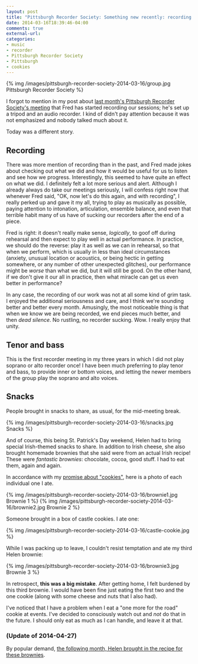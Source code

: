 ```yaml
---
layout: post
title: "Pittsburgh Recorder Society: Something new recently: recording our practice sessions"
date: 2014-03-16T18:39:46-04:00
comments: true
external-url:
categories:
- music
- recorder
- Pittsburgh Recorder Society
- Pittsburgh
- cookies
---
```

{% img /images/pittsburgh-recorder-society-2014-03-16/group.jpg Pittsburgh Recorder Society %}

I forgot to mention in my post about [last month's Pittsburgh Recorder Society's meeting](/blog/2014/02/16/pittsburgh-recorder-society-7-part-gabrieli-and-coconut-chocolate-cookies/) that Fred has started recording our sessions; he's set up a tripod and an audio recorder. I kind of didn't pay attention because it was not emphasized and nobody talked much about it.

Today was a different story.

<!--more-->

## Recording

There was more mention of recording than in the past, and Fred made jokes about checking out what we did and how it would be useful for us to listen and see how we progress. Interestingly, this seemed to have quite an effect on what we did. I definitely felt a lot more serious and alert. Although I already always do take our meetings seriously, I will confess right now that whenever Fred said, "OK, now let's do this again, and with recording", I really perked up and gave it my all, trying to play as musically as possible, paying attention to intonation, articulation, ensemble balance, and even that terrible habit many of us have of sucking our recorders after the end of a piece.

Fred is right: it doesn't really make sense, *logically*, to goof off during rehearsal and then expect to play well in actual performance. In practice, we should do the reverse: play it as well as we can in rehearsal, so that when we perform, which is usually in less than ideal circumstances (anxiety, unusual location or acoustics, or being hectic in getting somewhere, or any number of other unexpected glitches), our performance might be *worse* than what we did, but it will still be good. On the other hand, if we don't give it our all in practice, then what miracle can get us even better in performance?

In any case, the recording of our work was not at all some kind of grim task. I enjoyed the additional seriousness and care, and I think we're sounding better and better every month. Amusingly, the most noticeable thing is that when we know we are being recorded, we end pieces much better, and then *dead silence*. No rustling, no recorder sucking. Wow. I really enjoy that unity.

## Tenor and bass

This is the first recorder meeting in my three years in which I did not play soprano or alto recorder once! I have been much preferring to play tenor and bass, to provide inner or bottom voices, and letting the newer members of the group play the soprano and alto voices.

## Snacks

People brought in snacks to share, as usual, for the mid-meeting break.

{% img /images/pittsburgh-recorder-society-2014-03-16/snacks.jpg Snacks %}

And of course, this being St. Patrick's Day weekend, Helen had to bring special Irish-themed snacks to share. In addition to Irish cheese, she also brought homemade brownies that she said were from an actual Irish recipe! These were *fantastic brownies*: chocolate, cocoa, good stuff. I had to eat them, again and again.

In accordance with my [promise about "cookies"](/blog/2014/01/16/a-system-for-quitting-eating-cookies/), here is a photo of each individual one I ate.

{% img /images/pittsburgh-recorder-society-2014-03-16/brownie1.jpg Brownie 1 %}
{% img /images/pittsburgh-recorder-society-2014-03-16/brownie2.jpg Brownie 2 %}

Someone brought in a box of castle cookies. I ate one:

{% img /images/pittsburgh-recorder-society-2014-03-16/castle-cookie.jpg %}

While I was packing up to leave, I couldn't resist temptation and ate my third Helen brownie:

{% img /images/pittsburgh-recorder-society-2014-03-16/brownie3.jpg Brownie 3 %}

In retrospect, **this was a big mistake**. After getting home, I felt burdened by this third brownie. I would have been fine just eating the first two and the one cookie (along with some cheese and nuts that I also had).

I've noticed that I have a problem when I eat a "one more for the road" cookie at events. I've decided to consciously watch out and *not* do that in the future. I should only eat as much as I can handle, and leave it at that.

### (Update of 2014-04-27)

By popular demand, [the following month, Helen brought in the recipe for these brownies](/blog/2014/04/27/pittsburgh-recorder-society-palestrina-gombert-and-dolly-parton-cookies/).
